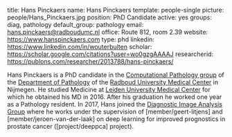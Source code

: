 title: Hans Pinckaers
name: Hans Pinckaers
template: people-single
picture: people/Hans_Pinckaers.jpg
position: PhD Candidate
active: yes
groups: diag, pathology
default_group: pathology
email: hans.pinckaers@radboudumc.nl
office: Route 812, room 2.39
website: https://www.hanspinckaers.com
type: phd
linkedin: https://www.linkedin.com/in/wouterbulten
scholar: https://scholar.google.com/citations?user=wo0gzgAAAAJ
researcherid: https://publons.com/researcher/2013788/hans-pinckaers/

Hans Pinckaers is a PhD candidate in the  [Computational Pathology group](https://www.computationalpathologygroup.eu/) of the [Department of Pathology](https://www.radboudumc.nl/en/research/departments/pathology) of the  [Radboud University Medical Center](https://www.radboudumc.nl/research) in Nijmegen. He studied Medicine at [Leiden University Medical Center](https://lumc.nl) for which he obtained his MD in 2016. After his graduation he worked one year as a Pathology resident. In 2017, Hans joined the [Diagnostic Image Analysis Group](http://www.diagnijmegen.nl/) where he works under the supervision of [member/geert-litjens] and [member/jeroen-van-der-laak] on deep learning for improved prognostics in prostate cancer ([project/deeppca] project).

